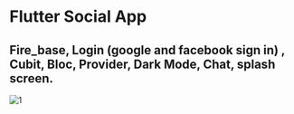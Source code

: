 
# Flutter Social App
## Fire_base, Login (google and facebook sign in) , Cubit, Bloc, Provider, Dark Mode, Chat, splash screen.

![1](https://firebasestorage.googleapis.com/v0/b/test3-12053.appspot.com/o/users%2FJGJLOTTKeUhuiobGGfydp4a94q12%2FalbumImage%2Freceived_1359791604858470.jpeg?alt=media&token=2f6e64f0-7649-467f-afaa-f5a52faa5c29](https://firebasestorage.googleapis.com/v0/b/test3-12053.appspot.com/o/mxh%2FScreenshot_20230331-152546.jpg?alt=media&token=d98b0459-0fe1-4e94-b812-6c1838e13f23))

